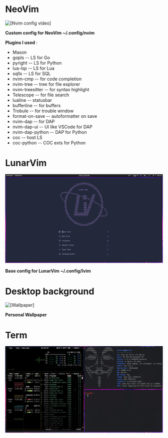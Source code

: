 # NeoVim

<!--![[Nvim Confi]](https://github.com/francosalvucci14/my_dots/blob/main/.assets/NvimComplete.png)-->

![[Nvim config video]](https://github.com/francosalvucci14/my_dots/assets/87621228/8a5096dd-ef24-4e94-8abf-402be58f7365)


**Custom config for NeoVim ~/.config/nvim**

**Plugins I used** : 
- Mason
- gopls -- LS for Go
- pyright -- LS for Python
- lua-lsp -- LS for Lua
- sqlls -- LS for SQL
- nvim-cmp -- for code completion
- nvim-tree -- tree for file explorer
- nvim-treesitter -- for syntax highlight
- Telescope -- for file search
- lualine -- statusbar
- bufferline -- for buffers
- Trobule -- for trouble window
- format-on-save -- autoformatter on save
- nvim-dap -- for DAP 
- nvim-dap-ui -- UI like VSCode for DAP 
- nvim-dap-python -- DAP for Python
- coc -- host LS 
- coc-python -- COC exts for Python

<!--After this, I switched to [LazyVim](https://github.com/LazyVim/LazyVim/tree/main) (and for now I use the preset configuration, then maybe I will change)-->

# LunarVim

![[Lvim config]](https://github.com/francosalvucci14/my_dots/blob/main/.assets/Lvim.png)

**Base config for LunarVim ~/.config/lvim**

# Desktop background

![[Wallpaper]](https://github.com/francosalvucci14/my_dots/blob/main/.assets/wallpaper.png)

**Personal Wallpaper**

# Term

![[Term]](https://github.com/francosalvucci14/my_dots/blob/main/.assets/Term.png)
